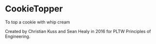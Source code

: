 # CookieTopper
To top a cookie with whip cream

Created by Christian Kuss and Sean Healy in 2016 for PLTW Principles of Engineering.
